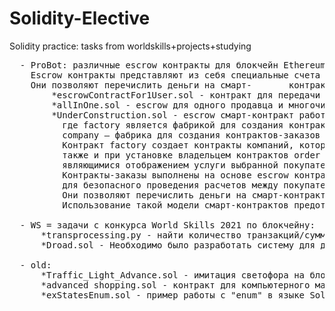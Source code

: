 # Solidity-Elective
Solidity practiсe: tasks from worldskills+projects+studying

<pre>
  - ProBot: различные escrow контракты для блокчейн Ethereum со схемами их работы и комментариями в коде
    Escrow контракты представляют из себя специальные счета для безопасного проведения расчетов между покупателем и продавцом. 
    Они позволяют перечислить деньги на смарт-       контракт, отправить поставщику, вернуть деньги за заказ, изменить время окончания заказа.
        *escrowContractFor1User.sol - контракт для передачи денег на смарт-контракт покупателем, отправку средств со смарт-контракта продавцу, возврата денег со смарт-контракта. Для одного продавца-покупателя. Самая простая версия.
        *allInOne.sol - escrow для одного продавца и многочисленных покупателей с трекингом и изменением дедлайна сделки и соглашениями
        *UnderConstruction.sol - escrow смарт-контракт работа которого построена по модели: factory-company-order 
          где factory является фабрикой для создания контрактов всех компаний, 
          company – фабрика для создания контрактов-заказов определенной компании с их личного смарт-контракта company. 
          Контракт factory создает контракты компаний, которые управляются владельцами компаний, без участия третьей стороны 
          также и при установке владельцем контрактов order (контракты-заказы),
          являющимися отображением услуги выбранной покупателем. 
          Контракты-заказы выполнены на основе escrow контрактов – они представляют из себя специальные счета 
          для безопасного проведения расчетов между покупателем и продавцом. 
          Они позволяют перечислить деньги на смарт-контракт, отправить поставщику, вернуть деньги за заказ, изменить время окончания заказа.
          Использование такой модели смарт-контрактов предотвращает нежелательные действия со стороны как клиента.
        
  - WS = задачи с конкурса World Skills 2021 по блокчейну: 
      *transprocessing.py - найти количество транзакций/сумму доходов и во сколько раз отличаются доходы у опр user'a за первое полугодие и второе 
      *Droad.sol - Необходимо было разработать систему для дпс: регистрация дтп, добавление штрафов; страховой компании: автоматическая выплата страховки при дтп, заем у банка, выплата банку (при нехватке денег), оформление страховки; регистрация пользователей в системе (по тз свободная). 

  - old: 
      *Traffic_Light_Advance.sol - имитация светофора на блокчейне, языке Solidity
      *advanced shopping.sol - контракт для компьютерного магазина: добавление товаров, вакансий с различными условиями вызова функций смарт-контракта
      *exStatesEnum.sol - пример работы с "enum" в языке Solidity
</pre>
